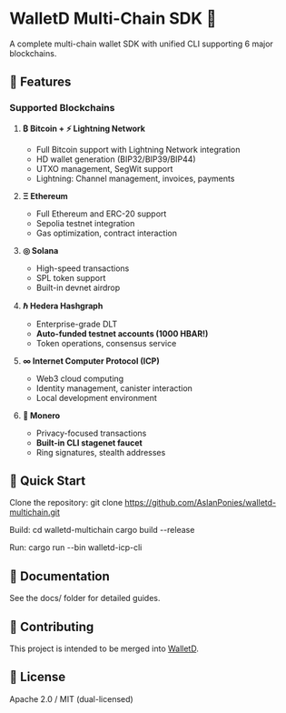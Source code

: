# WalletD Multi-Chain SDK 🚀

A complete multi-chain wallet SDK with unified CLI supporting 6 major blockchains.

## 🌟 Features

### Supported Blockchains

1. **₿ Bitcoin + ⚡ Lightning Network**
   - Full Bitcoin support with Lightning Network integration
   - HD wallet generation (BIP32/BIP39/BIP44)
   - UTXO management, SegWit support
   - Lightning: Channel management, invoices, payments

2. **Ξ Ethereum**
   - Full Ethereum and ERC-20 support
   - Sepolia testnet integration
   - Gas optimization, contract interaction

3. **◎ Solana**
   - High-speed transactions
   - SPL token support
   - Built-in devnet airdrop

4. **ℏ Hedera Hashgraph**
   - Enterprise-grade DLT
   - **Auto-funded testnet accounts (1000 HBAR!)**
   - Token operations, consensus service

5. **∞ Internet Computer Protocol (ICP)**
   - Web3 cloud computing
   - Identity management, canister interaction
   - Local development environment

6. **🔐 Monero**
   - Privacy-focused transactions
   - **Built-in CLI stagenet faucet**
   - Ring signatures, stealth addresses

## 🚀 Quick Start

Clone the repository:
git clone https://github.com/AslanPonies/walletd-multichain.git

Build:
cd walletd-multichain
cargo build --release

Run:
cargo run --bin walletd-icp-cli

## 📖 Documentation

See the docs/ folder for detailed guides.

## 🤝 Contributing

This project is intended to be merged into [WalletD](https://github.com/walletd/walletd).

## 📄 License

Apache 2.0 / MIT (dual-licensed)
